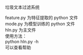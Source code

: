 
垃圾文本过滤系统

feature.py 	为特征提取的 python 文件
</br>
mode.py 	为模型训练的 python 文件
</br>
hln.py 		为主文件
</br>
使用方法：</br>
python hln.py -h</br>
可以查看帮助</br>
